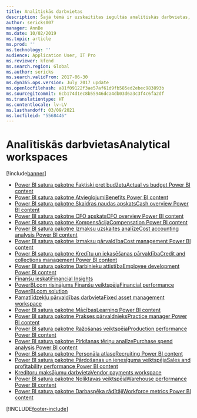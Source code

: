 ```yaml
---
title: Analītiskās darbvietas
description: Šajā tēmā ir uzskaitītas iegultās analītiskās darbvietas, kas ir pieejamas, kā arī ir norādīti resursi, kur par tām varat uzzināt vairāk.
author: sericks007
manager: AnnBe
ms.date: 10/02/2019
ms.topic: article
ms.prod: ''
ms.technology: ''
audience: Application User, IT Pro
ms.reviewer: kfend
ms.search.region: Global
ms.author: sericks
ms.search.validFrom: 2017-06-30
ms.dyn365.ops.version: July 2017 update
ms.openlocfilehash: a81f09122f3ae57af61d9fb585ed2ebec983893b
ms.sourcegitcommit: 6cb174d1ec8b55946dca4db03d6a3c3f4c6fa2df
ms.translationtype: HT
ms.contentlocale: lv-LV
ms.lasthandoff: 03/09/2021
ms.locfileid: "5568446"
---
```

# <a name="analytical-workspaces"></a><span data-ttu-id="d28c6-103">Analītiskās darbvietas</span><span class="sxs-lookup"><span data-stu-id="d28c6-103">Analytical workspaces</span></span>
[!include[banner](../includes/banner.md)]

- [<span data-ttu-id="d28c6-104">Power BI satura pakotne Faktiski pret budžetu</span><span class="sxs-lookup"><span data-stu-id="d28c6-104">Actual vs budget Power BI content</span></span>](ledger-budgets-power-bi.md)
- [<span data-ttu-id="d28c6-105">Power BI satura pakotne Atvieglojumi</span><span class="sxs-lookup"><span data-stu-id="d28c6-105">Benefits Power BI content</span></span>](benefits-power-bi.md)
- [<span data-ttu-id="d28c6-106">Power BI satura pakotne Skaidras naudas apskats</span><span class="sxs-lookup"><span data-stu-id="d28c6-106">Cash overview Power BI content</span></span>](../../../finance/cash-bank-management/Cash-Overview-Power-BI-content.md)
- [<span data-ttu-id="d28c6-107">Power BI satura pakotne CFO apskats</span><span class="sxs-lookup"><span data-stu-id="d28c6-107">CFO overview Power BI content</span></span>](CFO-power-bi.md)
- [<span data-ttu-id="d28c6-108">Power BI satura pakotne Kompensācija</span><span class="sxs-lookup"><span data-stu-id="d28c6-108">Compensation Power BI content</span></span>](compensation-power-bi.md)
- [<span data-ttu-id="d28c6-109">Power BI satura pakotne Izmaksu uzskaites analīze</span><span class="sxs-lookup"><span data-stu-id="d28c6-109">Cost accounting analysis Power BI content</span></span>](cost-accounting-analysis-content-pack.md) 
- [<span data-ttu-id="d28c6-110">Power BI satura pakotne Izmaksu pārvaldība</span><span class="sxs-lookup"><span data-stu-id="d28c6-110">Cost management Power BI content</span></span>](cost-management-content-pack.md)
- [<span data-ttu-id="d28c6-111">Power BI satura pakotne Kredītu un iekasēšanas pārvaldība</span><span class="sxs-lookup"><span data-stu-id="d28c6-111">Credit and collections management Power BI content</span></span>](../../../finance/accounts-receivable/credit-collections-power-bi.md)
- [<span data-ttu-id="d28c6-112">Power BI satura pakotne Darbinieku attīstība</span><span class="sxs-lookup"><span data-stu-id="d28c6-112">Employee development Power BI content</span></span>](employee-development-PBI.md) 
- [<span data-ttu-id="d28c6-113">Finanšu ieskati</span><span class="sxs-lookup"><span data-stu-id="d28c6-113">Financial Insights</span></span>](financial-insights.md)
- [<span data-ttu-id="d28c6-114">PowerBI.com risinājums Finanšu veiktspēja</span><span class="sxs-lookup"><span data-stu-id="d28c6-114">Financial performance PowerBI.com solution</span></span>](financial-performance-power-bi-content-pack.md)
- [<span data-ttu-id="d28c6-115">Pamatlīdzekļu pārvaldības darbvieta</span><span class="sxs-lookup"><span data-stu-id="d28c6-115">Fixed asset management workspace</span></span>](../../../finance/fixed-assets/Fixed-asset-management-workspace.md)
- [<span data-ttu-id="d28c6-116">Power BI satura pakotne Mācības</span><span class="sxs-lookup"><span data-stu-id="d28c6-116">Learning Power BI content</span></span>](learning-power-bi.md)
- [<span data-ttu-id="d28c6-117">Power BI satura pakotne Prakses pārvaldnieks</span><span class="sxs-lookup"><span data-stu-id="d28c6-117">Practice manager Power BI content</span></span>](practice-manager-power-bi.md)
- [<span data-ttu-id="d28c6-118">Power BI satura pakotne Ražošanas veiktspēja</span><span class="sxs-lookup"><span data-stu-id="d28c6-118">Production performance Power BI content</span></span>](production-performance-power-bi.md)
- [<span data-ttu-id="d28c6-119">Power BI satura pakotne Pirkšanas tēriņu analīze</span><span class="sxs-lookup"><span data-stu-id="d28c6-119">Purchase spend analysis Power BI content</span></span>](purchase-content-pack-for-power-bi.md) 
- [<span data-ttu-id="d28c6-120">Power BI satura pakotne Personāla atlase</span><span class="sxs-lookup"><span data-stu-id="d28c6-120">Recruiting Power BI content</span></span>](recruiting-analysis-power-bi-content-pack.md) 
- [<span data-ttu-id="d28c6-121">Power BI satura pakotne Pārdošanas un ienesīguma veiktspēja</span><span class="sxs-lookup"><span data-stu-id="d28c6-121">Sales and profitability performance Power BI content</span></span>](sales-profitability-performance-content-pack.md)
- [<span data-ttu-id="d28c6-122">Kreditoru maksājumu darbvieta</span><span class="sxs-lookup"><span data-stu-id="d28c6-122">Vendor payments workspace</span></span>](../../../finance/accounts-payable/Vendor-payments-workspace.md)
- [<span data-ttu-id="d28c6-123">Power BI satura pakotne Noliktavas veiktspēja</span><span class="sxs-lookup"><span data-stu-id="d28c6-123">Warehouse performance Power BI content</span></span>](warehouse-power-bi-content.md)
- [<span data-ttu-id="d28c6-124">Power BI satura pakotne Darbaspēka rādītāji</span><span class="sxs-lookup"><span data-stu-id="d28c6-124">Workforce metrics Power BI content</span></span>](workforce-analysis-power-bi-content-pack.md)


[!INCLUDE[footer-include](../../../includes/footer-banner.md)]